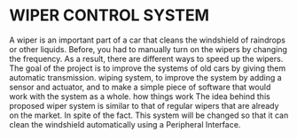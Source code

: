 # **WIPER CONTROL SYSTEM**
A wiper is an important part of a car that cleans the windshield of raindrops or other liquids. Before, you had to manually turn on the wipers by changing the frequency. As a result, there are different ways to speed up the wipers. The goal of the project is to improve the systems of old cars by giving them automatic transmission. wiping system, to improve the system by adding a sensor and actuator, and to make a simple piece of software that would work with the system as a whole. how things work The idea behind this proposed wiper system is similar to that of regular wipers that are already on the market. In spite of the fact. This system will be changed so that it can clean the windshield automatically using a Peripheral Interface.


